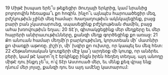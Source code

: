 19 Միթէ իսպառ երե՞ս թեքեցիր Յուդայի երկրից,
կամ նրանից բոլորովին հեռացա՞ւ քո հոգին.
ինչո՞ւ այնպէս հարուածեցիր մեզ,
բժշկութիւն չլինի մեզ համար:
Խաղաղութիւն ակնկալեցինք,
բայց բարի բան չկատարուեց,
սպասեցինք բժշկութեան ժամին,
բայց ահա խռովութիւն եղաւ:
20 Տէ՛ր, գիտակցեցինք մեր մեղքերը եւ մեր հայրերի անիրաւութիւնները,
քանզի մեղք գործեցինք քո առաջ:
21 Քո անուան համար մեղմի՛ր բարկութիւնդ,
կորստեան մի՛ մատնիր քո փառքի աթոռը.
յիշի՛ր, մի՛ խզիր քո ուխտը,
որ կապել ես մեզ հետ:
22 Հեթանոսական կուռքերի մէջ կա՞յ արդեօք մի կուռք,
որ անձրեւ բերի,
կամ թէ կարո՞ղ է երկինքը ինքն իրեն հեղեղ տեղալ.
այդ անողը միթէ դու ինքդ չե՞ս, ո՛վ Տէր Աստուած մեր,
եւ մենք քեզ վրայ ենք դնում մեր յոյսը,
քանզի դու ես այդ ամէնը կատարում:

